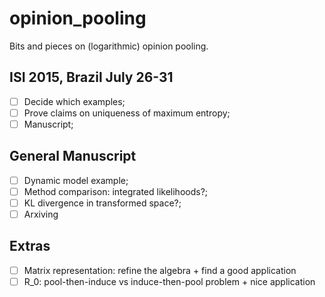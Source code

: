 # opinion_pooling
Bits and pieces on (logarithmic) opinion pooling.

## ISI 2015, Brazil July 26-31
- [ ] Decide which examples;
- [ ] Prove claims on uniqueness of maximum entropy;
- [ ] Manuscript;

## General Manuscript
- [ ] Dynamic model example;
- [ ] Method comparison: integrated likelihoods?;
- [ ] KL divergence in transformed space?;
- [ ] Arxiving

## Extras
- [ ] Matrix representation: refine the algebra + find a good application
- [ ] R_0: pool-then-induce vs induce-then-pool problem + nice application

